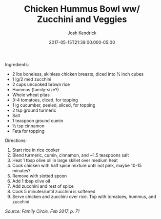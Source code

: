 ﻿---
layout: post
author: Josh Kendrick
title: Chicken Hummus Bowl ww/ Zucchini and Veggies
date: '2017-05-15T21:39:00.000-05:00'
tags:
- chicken
- hummus
- bowl
---

Ingredients:
* 2 lbs boneless, skinless chicken breasts, diced into ½ inch cubes
* 1 lg/2 med zucchini
* 2 cups uncooked brown rice
* Hummus (family-size?)
* Whole wheat pitas
* 3-4 tomatoes, diced, for topping
* 1 lg cucumber, peeled, sliced, for topping
* 2 tsp ground turmeric
* Salt
* 1 teaspoon ground cumin
* ½ tsp cinnamon
* Feta for topping


Directions:
1. Start rice in rice cooker
2. Blend turmeric, cumin, cinnamon, and ~1.5 teaspoons salt
3. Heat 1 tbsp olive oil in large skillet over medium heat
4. Cook chicken with half spice mixture until not pink, maybe 10-15 minutes?
5. Remove with slotted spoon
6. Add 1 tbsp olive oil
7. Add zucchini and rest of spice
8. Cook 5 minutes/until zucchini is softened
9. Serve chicken and zucchini over rice. Top with tomatoes, hummus, and zucchini

*Source: Family Circle, Feb 2017, p. 71*